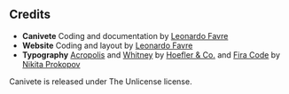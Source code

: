 ## Credits

* **Canivete** Coding and documentation by [Leonardo&nbsp;Favre](http://leofavre.com/)
* **Website** Coding and layout by [Leonardo&nbsp;Favre](http://leofavre.com/)
* **Typography** [Acropolis](https://www.typography.com/fonts/acropolis/overview/) and [Whitney](https://www.typography.com/fonts/whitney/overview/) by [Hoefler&nbsp;&amp;&nbsp;Co.](https://www.typography.com/) and [Fira&nbsp;Code](https://github.com/tonsky/FiraCode) by [Nikita&nbsp;Prokopov](https://github.com/tonsky/)

Canivete is released under The Unlicense license.